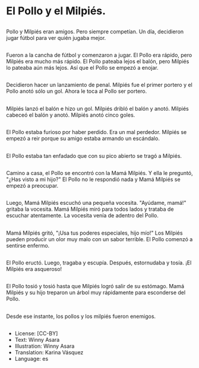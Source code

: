 # El Pollo y el Milpiés.

##
Pollo y Milpiés eran amigos. Pero siempre competían. Un día, decidieron jugar fútbol para ver quién jugaba mejor.

##
Fueron a la cancha de fútbol y comenzaron a jugar. El Pollo era rápido, pero Milpiés era mucho más rápido. El Pollo pateaba lejos el balón, pero Milpiés lo pateaba aún más lejos. Así que el Pollo se empezó a enojar.

##
Decidieron hacer un lanzamiento de penal. Milpiés fue el primer portero y el Pollo anotó sólo un gol. Ahora le toca al Pollo ser portero.

##
Milpiés lanzó el balón e hizo un gol. Milpiés dribló el balón y anotó. Milpiés cabeceó el balón y anotó. Milpiés anotó cinco goles.

##
El Pollo estaba furioso por haber perdido. Era un mal perdedor. Milpiés se empezó a reir porque su amigo estaba armando un escándalo.

##
El Pollo estaba tan enfadado que con su pico abierto se tragó a Milpiés.

##
Camino a casa, el Pollo se encontró con la Mamá Milpiés. Y ella le preguntó, "¿Has visto a mi hijo?" El Pollo no le respondió nada y Mamá Milpiés se empezó a preocupar.

##
Luego, Mamá Milpiés escuchó una pequeña vocesita. "Ayúdame, mamá!" gritaba la vocesita. Mamá Milpiés miró para todos lados y trataba de escuchar atentamente. La vocesita venía de adentro del Pollo.

##
Mamá Milpiés gritó, "¡Usa tus poderes especiales, hijo mío!" Los Milpiés pueden producir un olor muy malo con un sabor terrible. El Pollo comenzó a sentirse enfermo.

##
El Pollo eructó. Luego, tragaba y escupía. Después, estornudaba y tosía. ¡El Milpiés era asqueroso!

##
El Pollo tosió y tosió hasta que Milpiés logró salir de su estómago. Mamá Milpiés y su hijo treparon un árbol muy rápidamente para esconderse del Pollo.

##
Desde ese instante, los pollos y los milpiés fueron enemigos.

##
* License: [CC-BY]
* Text: Winny Asara
* Illustration: Winny Asara
* Translation: Karina Vásquez
* Language: es
